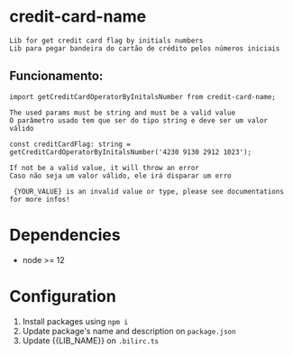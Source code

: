 # credit-card-name
    Lib for get credit card flag by initials numbers
    Lib para pegar bandeira do cartão de crédito pelos números iniciais

## Funcionamento:
 ``import getCreditCardOperatorByInitalsNumber from credit-card-name;``

    The used params must be string and must be a valid value
    O parâmetro usado tem que ser do tipo string e deve ser um valor válido
 ``const creditCardFlag: string = getCreditCardOperatorByInitalsNumber('4230 9130 2912 1023');``

    If not be a valid value, it will throw an error
    Caso não seja um valor válido, ele irá disparar um erro 
 `` {YOUR_VALUE} is an invalid value or type, please see documentations for more infos!``   

# Dependencies
* node >= 12

# Configuration
1. Install packages using `npm i`
2. Update package's name and description on `package.json`
3. Update {{LIB_NAME}} on `.bilirc.ts`